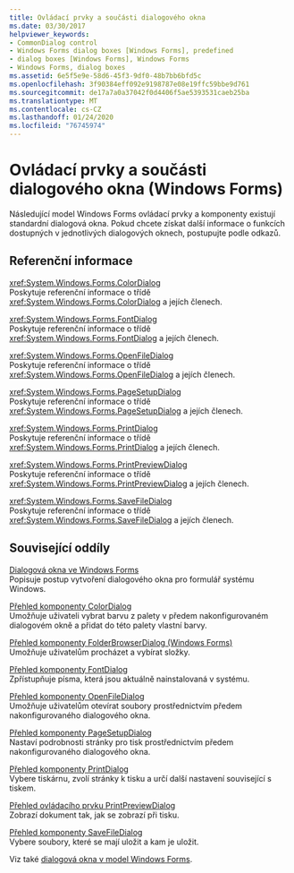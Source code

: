 ```yaml
---
title: Ovládací prvky a součásti dialogového okna
ms.date: 03/30/2017
helpviewer_keywords:
- CommonDialog control
- Windows Forms dialog boxes [Windows Forms], predefined
- dialog boxes [Windows Forms], Windows Forms
- Windows Forms, dialog boxes
ms.assetid: 6e5f5e9e-58d6-45f3-9df0-48b7bb6bfd5c
ms.openlocfilehash: 3f90384eff092e9198787e08e19ffc59bbe9d761
ms.sourcegitcommit: de17a7a0a37042f0d4406f5ae5393531caeb25ba
ms.translationtype: MT
ms.contentlocale: cs-CZ
ms.lasthandoff: 01/24/2020
ms.locfileid: "76745974"
---
```

# <a name="dialog-box-controls-and-components-windows-forms"></a>Ovládací prvky a součásti dialogového okna (Windows Forms)
Následující model Windows Forms ovládací prvky a komponenty existují standardní dialogová okna. Pokud chcete získat další informace o funkcích dostupných v jednotlivých dialogových oknech, postupujte podle odkazů.  
  
## <a name="reference"></a>Referenční informace  
 <xref:System.Windows.Forms.ColorDialog>  
 Poskytuje referenční informace o třídě <xref:System.Windows.Forms.ColorDialog> a jejích členech.  
  
 <xref:System.Windows.Forms.FontDialog>  
 Poskytuje referenční informace o třídě <xref:System.Windows.Forms.FontDialog> a jejích členech.  
  
 <xref:System.Windows.Forms.OpenFileDialog>  
 Poskytuje referenční informace o třídě <xref:System.Windows.Forms.OpenFileDialog> a jejích členech.  
  
 <xref:System.Windows.Forms.PageSetupDialog>  
 Poskytuje referenční informace o třídě <xref:System.Windows.Forms.PageSetupDialog> a jejích členech.  
  
 <xref:System.Windows.Forms.PrintDialog>  
 Poskytuje referenční informace o třídě <xref:System.Windows.Forms.PrintDialog> a jejích členech.  
  
 <xref:System.Windows.Forms.PrintPreviewDialog>  
 Poskytuje referenční informace o třídě <xref:System.Windows.Forms.PrintPreviewDialog> a jejích členech.  
  
 <xref:System.Windows.Forms.SaveFileDialog>  
 Poskytuje referenční informace o třídě <xref:System.Windows.Forms.SaveFileDialog> a jejích členech.  
  
## <a name="related-sections"></a>Související oddíly  
 [Dialogová okna ve Windows Forms](../dialog-boxes-in-windows-forms.md)  
 Popisuje postup vytvoření dialogového okna pro formulář systému Windows.  
  
 [Přehled komponenty ColorDialog](colordialog-component-overview-windows-forms.md)  
 Umožňuje uživateli vybrat barvu z palety v předem nakonfigurovaném dialogovém okně a přidat do této palety vlastní barvy.  
  
 [Přehled komponenty FolderBrowserDialog (Windows Forms)](folderbrowserdialog-component-overview-windows-forms.md)  
 Umožňuje uživatelům procházet a vybírat složky.  
  
 [Přehled komponenty FontDialog](fontdialog-component-overview-windows-forms.md)  
 Zpřístupňuje písma, která jsou aktuálně nainstalovaná v systému.  
  
 [Přehled komponenty OpenFileDialog](openfiledialog-component-overview-windows-forms.md)  
 Umožňuje uživatelům otevírat soubory prostřednictvím předem nakonfigurovaného dialogového okna.  
  
 [Přehled komponenty PageSetupDialog](pagesetupdialog-component-overview-windows-forms.md)  
 Nastaví podrobnosti stránky pro tisk prostřednictvím předem nakonfigurovaného dialogového okna.  
  
 [Přehled komponenty PrintDialog](printdialog-component-overview-windows-forms.md)  
 Vybere tiskárnu, zvolí stránky k tisku a určí další nastavení související s tiskem.  
  
 [Přehled ovládacího prvku PrintPreviewDialog](printpreviewdialog-control-overview-windows-forms.md)  
 Zobrazí dokument tak, jak se zobrazí při tisku.  
  
 [Přehled komponenty SaveFileDialog](savefiledialog-component-overview-windows-forms.md)  
 Vybere soubory, které se mají uložit a kam je uložit.  
  
 Viz také [dialogová okna v model Windows Forms](../dialog-boxes-in-windows-forms.md).
